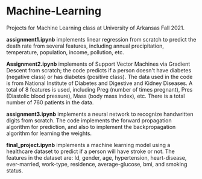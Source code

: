 # Machine-Learning

Projects for Machine Learning class at University of Arkansas Fall 2021.

**assignment1.ipynb** implements linear regression from scratch to predict the death rate from several features, including annual precipitation, temperature, population, income, pollution, etc. 

**Assignment2.ipynb** implements of Support Vector Machines  via Gradient Descent from scratch; the code predicts  if a person doesn't have diabetes (negative class) or has
diabetes (positive class). The data used in the code is from National Institute of Diabetes and Digestive and Kidney Diseases. A total of 8 features is used, including Preg (number of times pregnant), Pres (Diastolic blood pressure), Mass (body mass index), etc. There is a total number of 760 patients in the data.

**assignment3.ipynb** implements a neural network to recognize handwritten digits from scratch. The code implements the forward propagation algorithm for prediction, and also to implement the backpropagation algorithm for learning the weights.

**final_project.ipynb** implements a machine learning model using a healthcare dataset to predict if a person will have stroke or not. The features in the dataset are: Id, gender, age, hypertension, heart-disease, ever-married, work-type, residence, average-glucose, bmi, and smoking status.

